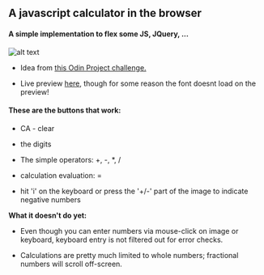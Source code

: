 ## A javascript calculator in the browser

#### A simple implementation to flex some JS, JQuery, ...

![alt text](https://github.com/afshinator "JS-Calculator screen shot")

- Idea from <a href="http://www.theodinproject.com/javascript-and-jquery/on-screen-calculator" target="_blank">this Odin Project challenge.</a>

- Live preview [here](http://htmlpreview.github.io/?https://github.com/afshinator/js-calculator/blob/master/index.html), though for some reason the font doesnt load on the preview!


#### These are the buttons that work:

- CA - clear

- the digits

- The simple operators: +, -, *, /

- calculation evaluation: =

- hit 'i' on the keyboard or press the '+/-' part of the image to indicate negative numbers


**What it doesn't do yet:**

- Even though you can enter numbers via mouse-click on image or keyboard, keyboard entry is not filtered out for error checks.

- Calculations are pretty much limited to whole numbers; fractional numbers will scroll off-screen.


